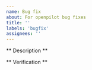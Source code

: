 ```yaml
---
name: Bug fix
about: For openpilot bug fixes
title: ''
labels: 'bugfix'
assignees: ''
---
```


** Description **

<!-- A description of the bug and the fix. Also link the issue if it exists. -->

** Verification **

<!-- Explain how you tested this bug fix. -->
